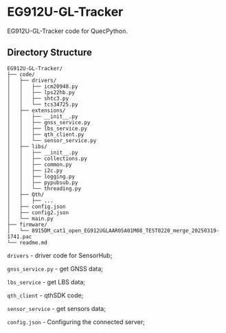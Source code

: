 # EG912U-GL-Tracker
EG912U-GL-Tracker code for QuecPython.

## Directory Structure

```plaintext
EG912U-GL-Tracker/
├── code/
│   ├── drivers/
│   │   ├── icm20948.py
│   │   ├── lps22hb.py
│   │   ├── shtc3.py
│   │   └── tcs34725.py
│   ├── extensions/
│   │   ├── __init__.py
│   │   ├── gnss_service.py
│   │   ├── lbs_service.py
│   │   ├── qth_client.py
│   │   └── sensor_service.py
│   ├── libs/
│   │   ├── __init__.py
│   │   ├── collections.py
│   │   ├── common.py
│   │   ├── i2c.py
│   │   ├── logging.py
│   │   ├── pypubsub.py
│   │   └── threading.py
│   ├── Qth/
│   │   ├── ...
│   ├── config.json
│   ├── config2.json
│   └── main.py
├── firmware/
│   └── 8915DM_cat1_open_EG912UGLAAR05A01M08_TEST0220_merge_20250319-1741.pac
└── readme.md
```

`drivers` -  driver code for SensorHub;

`gnss_service.py` - get GNSS data;

`lbs_service` - get LBS data;

`qth_client` - qthSDK code;

`sensor_service` - get sensors data;

`config.json` - Configuring the connected server;
